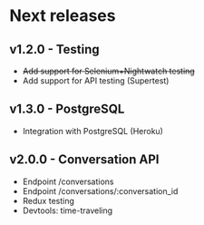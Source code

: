 # Next releases

## v1.2.0 - Testing

- ~~Add support for Selenium+Nightwatch testing~~
- Add support for API testing (Supertest)

## v1.3.0 - PostgreSQL

- Integration with PostgreSQL (Heroku)

## v2.0.0 - Conversation API

- Endpoint /conversations
- Endpoint /conversations/:conversation_id
- Redux testing
- Devtools: time-traveling
